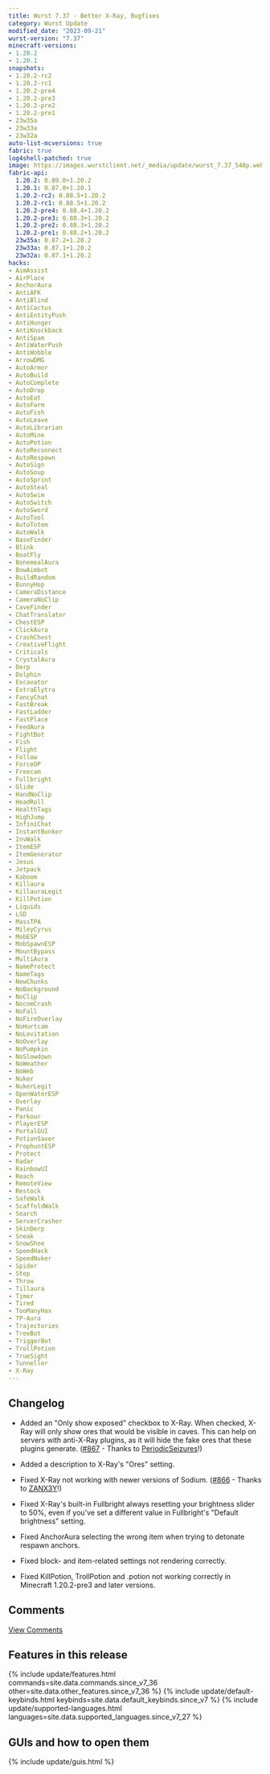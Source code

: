 ```yaml
---
title: Wurst 7.37 - Better X-Ray, Bugfixes
category: Wurst Update
modified_date: "2023-09-21"
wurst-version: "7.37"
minecraft-versions:
- 1.20.2
- 1.20.1
snapshots:
- 1.20.2-rc2
- 1.20.2-rc1
- 1.20.2-pre4
- 1.20.2-pre3
- 1.20.2-pre2
- 1.20.2-pre1
- 23w35a
- 23w33a
- 23w32a
auto-list-mcversions: true
fabric: true
log4shell-patched: true
image: https://images.wurstclient.net/_media/update/wurst_7.37_540p.webp
fabric-api:
  1.20.2: 0.89.0+1.20.2
  1.20.1: 0.87.0+1.20.1
  1.20.2-rc2: 0.88.5+1.20.2
  1.20.2-rc1: 0.88.5+1.20.2
  1.20.2-pre4: 0.88.4+1.20.2
  1.20.2-pre3: 0.88.3+1.20.2
  1.20.2-pre2: 0.88.3+1.20.2
  1.20.2-pre1: 0.88.2+1.20.2
  23w35a: 0.87.2+1.20.2
  23w33a: 0.87.1+1.20.2
  23w32a: 0.87.1+1.20.2
hacks:
- AimAssist
- AirPlace
- AnchorAura
- AntiAFK
- AntiBlind
- AntiCactus
- AntiEntityPush
- AntiHunger
- AntiKnockback
- AntiSpam
- AntiWaterPush
- AntiWobble
- ArrowDMG
- AutoArmor
- AutoBuild
- AutoComplete
- AutoDrop
- AutoEat
- AutoFarm
- AutoFish
- AutoLeave
- AutoLibrarian
- AutoMine
- AutoPotion
- AutoReconnect
- AutoRespawn
- AutoSign
- AutoSoup
- AutoSprint
- AutoSteal
- AutoSwim
- AutoSwitch
- AutoSword
- AutoTool
- AutoTotem
- AutoWalk
- BaseFinder
- Blink
- BoatFly
- BonemealAura
- BowAimbot
- BuildRandom
- BunnyHop
- CameraDistance
- CameraNoClip
- CaveFinder
- ChatTranslator
- ChestESP
- ClickAura
- CrashChest
- CreativeFlight
- Criticals
- CrystalAura
- Derp
- Dolphin
- Excavator
- ExtraElytra
- FancyChat
- FastBreak
- FastLadder
- FastPlace
- FeedAura
- FightBot
- Fish
- Flight
- Follow
- ForceOP
- Freecam
- Fullbright
- Glide
- HandNoClip
- HeadRoll
- HealthTags
- HighJump
- InfiniChat
- InstantBunker
- InvWalk
- ItemESP
- ItemGenerator
- Jesus
- Jetpack
- Kaboom
- Killaura
- KillauraLegit
- KillPotion
- Liquids
- LSD
- MassTPA
- MileyCyrus
- MobESP
- MobSpawnESP
- MountBypass
- MultiAura
- NameProtect
- NameTags
- NewChunks
- NoBackground
- NoClip
- NocomCrash
- NoFall
- NoFireOverlay
- NoHurtcam
- NoLevitation
- NoOverlay
- NoPumpkin
- NoSlowdown
- NoWeather
- NoWeb
- Nuker
- NukerLegit
- OpenWaterESP
- Overlay
- Panic
- Parkour
- PlayerESP
- PortalGUI
- PotionSaver
- ProphuntESP
- Protect
- Radar
- RainbowUI
- Reach
- RemoteView
- Restock
- SafeWalk
- ScaffoldWalk
- Search
- ServerCrasher
- SkinDerp
- Sneak
- SnowShoe
- SpeedHack
- SpeedNuker
- Spider
- Step
- Throw
- Tillaura
- Timer
- Tired
- TooManyHax
- TP-Aura
- Trajectories
- TreeBot
- TriggerBot
- TrollPotion
- TrueSight
- Tunneller
- X-Ray
---
```

## Changelog

- Added an "Only show exposed" checkbox to X-Ray. When checked, X-Ray will only show ores that would be visible in caves. This can help on servers with anti-X-Ray plugins, as it will hide the fake ores that these plugins generate. ([#867](https://github.com/Wurst-Imperium/Wurst7/pull/867) - Thanks to [PeriodicSeizures](https://github.com/PeriodicSeizures)!)

- Added a description to X-Ray's "Ores" setting.

- Fixed X-Ray not working with newer versions of Sodium. ([#866](https://github.com/Wurst-Imperium/Wurst7/pull/866) - Thanks to [ZANX3Y](https://github.com/ZANX3Y)!)

- Fixed X-Ray's built-in Fullbright always resetting your brightness slider to 50%, even if you've set a different value in Fullbright's "Default brightness" setting.

- Fixed AnchorAura selecting the wrong item when trying to detonate respawn anchors.

- Fixed block- and item-related settings not rendering correctly.

- Fixed KillPotion, TrollPotion and .potion not working correctly in Minecraft 1.20.2-pre3 and later versions.

## Comments

<a href="https://wurstforum.net/d/167?utm_source=wurstclient.net&utm_medium=Wurst+update&utm_content=Wurst+{{ page.wurst-version }}" target="_blank" class="button fg-white bg-lightBlue" data-analytics="View Comments" title="Discuss this update on our forum.">
  <span class="icon mif-bubbles"></span>
  View Comments
</a>

## Features in this release

{% include update/features.html commands=site.data.commands.since_v7_36 other=site.data.other_features.since_v7_36 %}
{% include update/default-keybinds.html keybinds=site.data.default_keybinds.since_v7 %}
{% include update/supported-languages.html languages=site.data.supported_languages.since_v7_27 %}

## GUIs and how to open them

{% include update/guis.html %}
